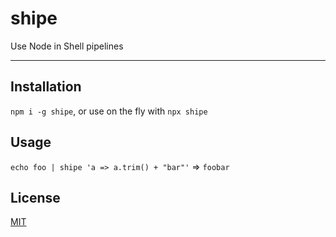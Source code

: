 # shipe

Use Node in Shell pipelines

--------

## Installation

`npm i -g shipe`, or use on the fly with `npx shipe`

## Usage

`echo foo | shipe 'a => a.trim() + "bar"'` => `foobar`

## License

[MIT](./LICENSE.md)
